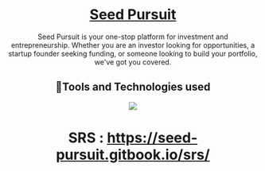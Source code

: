 <div align='center'>
  <h1><a href = 'https://seed-pursuit.gitbook.io/product-docs'>Seed Pursuit</a></h1>
  <p>
    Seed Pursuit is your one-stop platform for investment and entrepreneurship. Whether you are an investor looking for opportunities, a startup founder seeking funding, or someone looking to build your portfolio, we've got you covered.
</p>
   <h2>🌟Tools and Technologies used</h2>
     <img src="https://skillicons.dev/icons?i=github,git,react,tailwind,html,css,js,vscode,solidity,firebase"/>
<h1>SRS : <a href = "https://seed-pursuit.gitbook.io/srs/">https://seed-pursuit.gitbook.io/srs/</a></h1>
</div>
